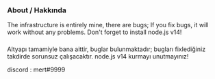### About / Hakkında
The infrastructure is entirely mine, there are bugs; If you fix bugs, it will work without any problems.
Don't forget to install node.js v14!
###
Altyapı tamamiyle bana aittir, buglar bulunmaktadır; bugları fixlediğiniz takdirde sorunsuz çalışacaktır.
node.js v14 kurmayı unutmayınız!

discord : mert#9999
